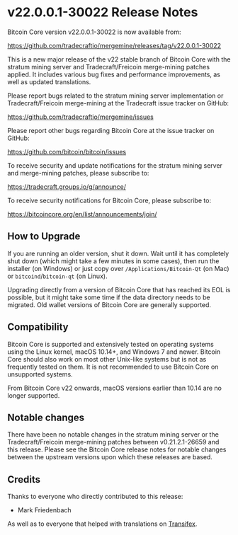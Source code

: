 v22.0.0.1-30022 Release Notes
=============================

Bitcoin Core version v22.0.0.1-30022 is now available from:

  https://github.com/tradecraftio/mergemine/releases/tag/v22.0.0.1-30022

This is a new major release of the v22 stable branch of Bitcoin Core with the stratum mining server and Tradecraft/Freicoin merge-mining patches applied.  It includes various bug fixes and performance improvements, as well as updated translations.

Please report bugs related to the stratum mining server implementation or Tradecraft/Freicoin merge-mining at the Tradecraft issue tracker on GitHub:

  https://github.com/tradecraftio/mergemine/issues

Please report other bugs regarding Bitcoin Core at the issue tracker on GitHub:

  https://github.com/bitcoin/bitcoin/issues

To receive security and update notifications for the stratum mining server and merge-mining patches, please subscribe to:

  https://tradecraft.groups.io/g/announce/

To receive security notifications for Bitcoin Core, please subscribe to:

  https://bitcoincore.org/en/list/announcements/join/

How to Upgrade
--------------

If you are running an older version, shut it down.  Wait until it has completely shut down (which might take a few minutes in some cases), then run the installer (on Windows) or just copy over `/Applications/Bitcoin-Qt` (on Mac) or `bitcoind`/`bitcoin-qt` (on Linux).

Upgrading directly from a version of Bitcoin Core that has reached its EOL is possible, but it might take some time if the data directory needs to be migrated.  Old wallet versions of Bitcoin Core are generally supported.

Compatibility
-------------

Bitcoin Core is supported and extensively tested on operating systems using the Linux kernel, macOS 10.14+, and Windows 7 and newer.  Bitcoin Core should also work on most other Unix-like systems but is not as frequently tested on them.  It is not recommended to use Bitcoin Core on unsupported systems.

From Bitcoin Core v22 onwards, macOS versions earlier than 10.14 are no longer supported.

Notable changes
---------------

There have been no notable changes in the stratum mining server or the Tradecraft/Freicoin merge-mining patches between v0.21.2.1-26659 and this release.  Please see the Bitcoin Core release notes for notable changes between the upstream versions upon which these releases are based.

Credits
-------

Thanks to everyone who directly contributed to this release:

- Mark Friedenbach

As well as to everyone that helped with translations on [Transifex](https://www.transifex.com/tradecraft/freicoin-1/).
